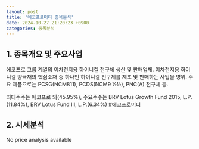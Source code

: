 ```yaml
---
layout: post
title: '에코프로머티 종목분석'
date: 2024-10-27 21:20:23 +0900
categories: 종목분석
---
```


## 1. 종목개요 및 주요사업

에코프로 그룹 계열의 이차전지용 하이니켈 전구체 생산 및 판매업체. 이차전지용 하이니켈 양극재의 핵심소재 중 하나인 하이니켈 전구체를 제조 및 판매하는 사업을 영위. 주요 제품으로는 PCSG(NCM811), PCDS(NCM9 ½½), PNC(A) 전구체 등.

최대주주는 에코프로 외(45.95%), 주요주주는 BRV Lotus Growth Fund 2015, L.P.(11.84%), BRV Lotus Fund III, L.P.(6.34%)
[#에코프로머티](#)

## 2. 시세분석

No price analysis available
